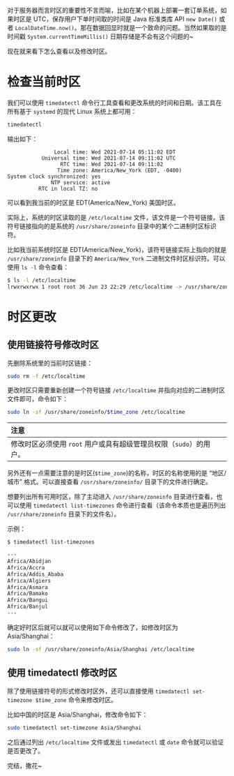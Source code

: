 对于服务器而言时区的重要性不言而喻，比如在某个机器上部署一套订单系统，如果时区是 UTC，保存用户下单时间取的时间是 Java 标准类库 API `new Date()` 或者 `LocalDateTime.now()`。那在数据回显时就是一个致命的问题。当然如果取的是时间戳 `System.currentTimeMillis()` 日期存储是不会有这个问题的~

现在就来看下怎么查看以及修改时区。

# 检查当前时区

我们可以使用 `timedatectl` 命令行工具查看和更改系统的时间和日期。该工具在所有基于 `systemd` 的现代 Linux 系统上都可用：

```bash
timedatectl
```

输出如下：

```
               Local time: Wed 2021-07-14 05:11:02 EDT
           Universal time: Wed 2021-07-14 09:11:02 UTC
                 RTC time: Wed 2021-07-14 09:11:02
                Time zone: America/New_York (EDT, -0400)
System clock synchronized: yes
              NTP service: active
          RTC in local TZ: no
```

可以看到我当前的时区是 EDT(America/New_York) 美国时区。

实际上，系统的时区读取的是 `/etc/localtime` 文件，该文件是一个符号链接。该符号链接指向的是系统的 `/usr/share/zoneinfo` 目录中的某个二进制时区标识符。

比如我当前系统时区是 EDT(America/New_York)，该符号链接实际上指向的就是 `/usr/share/zoneinfo` 目录下的 `America/New_York` 二进制文件时区标识符。可以使用 `ls -l` 命令查看：

```bash
$ ls -l /etc/localtime
lrwxrwxrwx 1 root root 36 Jun 23 22:29 /etc/localtime -> /usr/share/zoneinfo/America/New_York
```

# 时区更改

## 使用链接符号修改时区

先删除系统里的当前时区链接：

```bash
sudo rm -f /etc/localtime
```

更改时区只需要重新创建一个符号链接 `/etc/localtime` 并指向对应的二进制时区文件即可，命令如下：

```bash
sudo ln -sf /usr/share/zoneinfo/$time_zone /etc/localtime
```

|**注意**|
|:-------|
|修改时区必须使用 `root` 用户或具有超级管理员权限（`sudo`）的用户。|

另外还有一点需要注意的是时区(`$time_zone`)的名称，时区的名称使用的是 “地区/城市” 格式。可以直接查看 `/usr/share/zoneinfo/` 目录下的文件进行确定。

想要列出所有可用时区，除了主动进入 `/usr/share/zoneinfo` 目录进行查看，也可以使用 `timedatectl list-timezones` 命令进行查看（该命令本质也是遍历列出 `/usr/share/zoneinfo` 目录下的文件名）。

示例：

```bash
$ timedatectl list-timezones

···
Africa/Abidjan
Africa/Accra
Africa/Addis_Ababa
Africa/Algiers
Africa/Asmara
Africa/Bamako
Africa/Bangui
Africa/Banjul
···
```

确定好时区后就可以就可以使用如下命令修改了，如修改时区为 Asia/Shanghai：

```bash
sudo ln -sf /usr/share/zoneinfo/Asia/Shanghai /etc/localtime
```

## 使用 timedatectl 修改时区

除了使用链接符号的形式修改时区外，还可以直接使用 `timedatectl set-timezone $time_zone` 命令来修改时区。

比如中国的时区是 Asia/Shanghai，修改命令如下：

```bash
sudo timedatectl set-timezone Asia/Shanghai
```

之后通过列出 `/etc/localtime` 文件或发出 `timedatectl` 或 `date` 命令就可以验证是否更改了。

完结，撒花~
